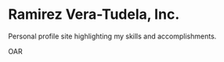 # Ramirez Vera-Tudela, Inc.

Personal profile site highlighting my skills and accomplishments.

OAR
